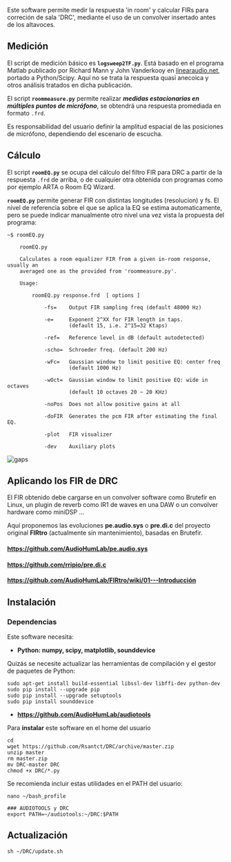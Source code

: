 Este software permite medir la respuesta 'in room' y calcular FIRs para correción de sala 'DRC', mediante el uso de un convolver insertado antes de los altavoces.


## Medición

El script de medición básico es **`logsweep2TF.py`**. Está basado en el programa Matlab publicado por Richard Mann y John Vanderkooy en [linearaudio.net](https://linearaudio.net/downloads), portado a Python/Scipy. Aquí no se trata la respuesta quasi anecoica y otros análisis tratados en dicha publicación.

El script **`roommeasure.py`** permite realizar **_medidas estacionarias en múltiples puntos de micrófono_**, se obtendrá una respuesta promediada en formato `.frd`.

Es responsabilidad del usuario definir la amplitud espacial de las posiciones de micrófono, dependiendo del escenario de escucha.

## Cálculo

El script **`roomEQ.py`** se ocupa del cálculo del filtro FIR para DRC a partir de la respuesta `.frd` de arriba, o de cualquier otra obtenida con programas como por ejemplo ARTA o Room EQ Wizard. 

**`roomEQ.py`** permite generar FIR con distintas longitudes (resolucion) y fs. El nivel de referencia sobre el que se aplica la EQ se estima automaticamente, pero se puede indicar manualmente otro nivel una vez vista la propuesta del programa:

```
~$ roomEQ.py 

    roomEQ.py

    Calculates a room equalizer FIR from a given in-room response, usually an
    averaged one as the provided from 'roommeasure.py'.

    Usage:

        roomEQ.py response.frd  [ options ]

            -fs=    Output FIR sampling freq (default 48000 Hz)

            -e=     Exponent 2^XX for FIR length in taps.
                    (default 15, i.e. 2^15=32 Ktaps)

            -ref=   Reference level in dB (default autodetected)

            -scho=  Schroeder freq. (default 200 Hz)

            -wFc=   Gaussian window to limit positive EQ: center freq
                    (default 1000 Hz)

            -wOct=  Gaussian window to limit positive EQ: wide in octaves
                    (default 10 octaves 20 ~ 20 KHz)

            -noPos  Does not allow positive gains at all

            -doFIR  Generates the pcm FIR after estimating the final EQ.

            -plot   FIR visualizer

            -dev    Auxiliary plots

```

![gaps](https://github.com/Rsantct/DRC/blob/master/doc/roomEQ_hard-modes.png)



## Aplicando los FIR de DRC

El FIR obtenido debe cargarse en un convolver software como Brutefir en Linux, un plugin de reverb como IR1 de waves en una DAW o un convolver hardware como miniDSP ...

Aquí proponemos las evoluciones **pe.audio.sys** o **pre.di.c** del proyecto original **FIRtro** (actualmente sin mantenimiento), basadas en Brutefir.

#### https://github.com/AudioHumLab/pe.audio.sys

#### https://github.com/rripio/pre.di.c

#### https://github.com/AudioHumLab/FIRtro/wiki/01---Introducción


## Instalación

### Dependencias

Este software necesita:

- **Python: numpy, scipy, matplotlib, sounddevice**

Quizás se necesite actualizar las herramientas de compilación y el gestor de paquetes de Python:
```
sudo apt-get install build-essential libssl-dev libffi-dev python-dev
sudo pip install --upgrade pip
sudo pip install --upgrade setuptools
sudo pip install sounddevice
```

- **https://github.com/AudioHumLab/audiotools**


Para **instalar** este software en el home del usuario

```
cd
wget https://github.com/Rsantct/DRC/archive/master.zip
unzip master
rm master.zip
mv DRC-master DRC
chmod +x DRC/*.py
```

Se recomienda incluir estas utilidades en el PATH del usuario:

```
nano ~/bash_profile
```

```
### AUDIOTOOLS y DRC
export PATH=~/audiotools:~/DRC:$PATH
```

## Actualización

```
sh ~/DRC/update.sh
```  
 
